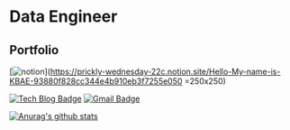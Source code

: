 # Data Engineer

## Portfolio
[![notion](https://user-images.githubusercontent.com/76417472/183004164-1111b575-5da6-4779-8c76-5f639c7c8c90.svg)](https://prickly-wednesday-22c.notion.site/Hello-My-name-is-KBAE-93880f828cc344e4b910eb3f7255e050 =250x250)


[![Tech Blog Badge](http://img.shields.io/badge/-Tech%20blog-black?style=flat-square&logo=github&link=https://prickly-wednesday-22c.notion.site/Data-Engineer-KBAE-31be595f3e4b4c86a005ac9d86825859)](https://prickly-wednesday-22c.notion.site/Data-Engineer-KBAE-31be595f3e4b4c86a005ac9d86825859)
[![Gmail Badge](https://img.shields.io/badge/Gmail-d14836?style=flat-square&logo=Gmail&logoColor=white&link=mailto:cok2117@gmail.com)](mailto:cok2117@gmail.com)


 [![Anurag's github stats](https://github-readme-stats.vercel.app/api?username=kbae1230)](https://github.com/anuraghazra/github-readme-stats)
